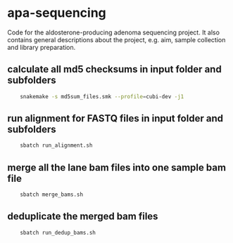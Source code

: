 # apa-sequencing
Code for the aldosterone-producing adenoma sequencing project.
It also contains general descriptions about the project, e.g. aim, sample collection and library preparation.

## calculate all md5 checksums in input folder and subfolders
```bash
    snakemake -s md5sum_files.smk --profile=cubi-dev -j1
```

## run alignment for FASTQ files in input folder and subfolders
```bash
    sbatch run_alignment.sh
```

## merge all the lane bam files into one sample bam file
```bash
    sbatch merge_bams.sh
```

## deduplicate the merged bam files
```bash
    sbatch run_dedup_bams.sh
```